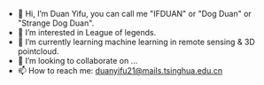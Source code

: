 - 👋 Hi, I’m Duan Yifu, you can call me "IFDUAN" or "Dog Duan" or "Strange Dog Duan".
- 👀 I’m interested in League of legends.
- 🌱 I’m currently learning machine learning in remote sensing & 3D pointcloud.
- 💞️ I’m looking to collaborate on ...
- 📫 How to reach me: duanyifu21@mails.tsinghua.edu.cn

<!---
IFDUAN1997/IFDUAN1997 is a ✨ special ✨ repository because its `README.md` (this file) appears on your GitHub profile.
You can click the Preview link to take a look at your changes.
--->
